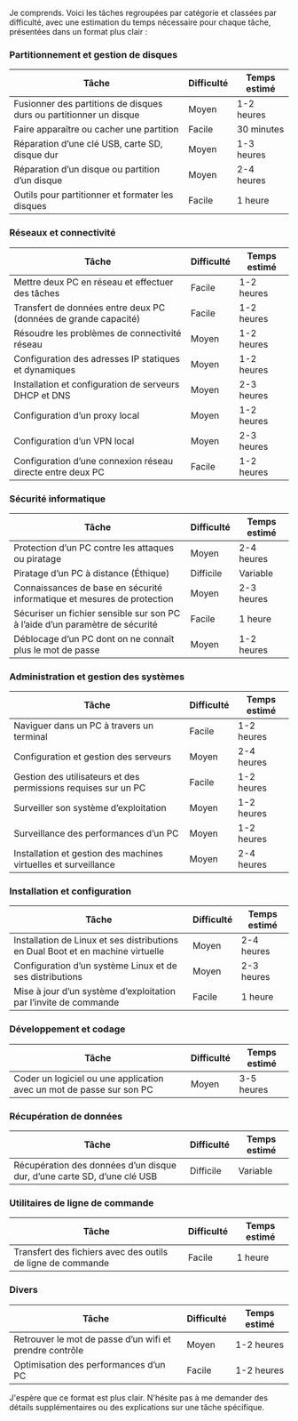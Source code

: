 Je comprends. Voici les tâches regroupées par catégorie et classées par difficulté, avec une estimation du temps nécessaire pour chaque tâche, présentées dans un format plus clair :

### Partitionnement et gestion de disques

| Tâche                                                                         | Difficulté | Temps estimé  |
|-------------------------------------------------------------------------------|------------|---------------|
| Fusionner des partitions de disques durs ou partitionner un disque            | Moyen      | 1-2 heures    |
| Faire apparaître ou cacher une partition                                      | Facile     | 30 minutes    |
| Réparation d’une clé USB, carte SD, disque dur                                | Moyen      | 1-3 heures    |
| Réparation d’un disque ou partition d’un disque                               | Moyen      | 2-4 heures    |
| Outils pour partitionner et formater les disques                              | Facile     | 1 heure       |

### Réseaux et connectivité

| Tâche                                                                         | Difficulté | Temps estimé  |
|-------------------------------------------------------------------------------|------------|---------------|
| Mettre deux PC en réseau et effectuer des tâches                              | Facile     | 1-2 heures    |
| Transfert de données entre deux PC (données de grande capacité)               | Facile     | 1-2 heures    |
| Résoudre les problèmes de connectivité réseau                                 | Moyen      | 1-2 heures    |
| Configuration des adresses IP statiques et dynamiques                         | Moyen      | 1-2 heures    |
| Installation et configuration de serveurs DHCP et DNS                         | Moyen      | 2-3 heures    |
| Configuration d’un proxy local                                                | Moyen      | 1-2 heures    |
| Configuration d’un VPN local                                                  | Moyen      | 2-3 heures    |
| Configuration d’une connexion réseau directe entre deux PC                    | Facile     | 1-2 heures    |

### Sécurité informatique

| Tâche                                                                         | Difficulté | Temps estimé  |
|-------------------------------------------------------------------------------|------------|---------------|
| Protection d’un PC contre les attaques ou piratage                            | Moyen      | 2-4 heures    |
| Piratage d’un PC à distance (Éthique)                                         | Difficile  | Variable      |
| Connaissances de base en sécurité informatique et mesures de protection       | Moyen      | 2-3 heures    |
| Sécuriser un fichier sensible sur son PC à l’aide d’un paramètre de sécurité  | Facile     | 1 heure       |
| Déblocage d’un PC dont on ne connaît plus le mot de passe                     | Moyen      | 1-2 heures    |

### Administration et gestion des systèmes

| Tâche                                                                         | Difficulté | Temps estimé  |
|-------------------------------------------------------------------------------|------------|---------------|
| Naviguer dans un PC à travers un terminal                                     | Facile     | 1-2 heures    |
| Configuration et gestion des serveurs                                         | Moyen      | 2-4 heures    |
| Gestion des utilisateurs et des permissions requises sur un PC                | Facile     | 1-2 heures    |
| Surveiller son système d’exploitation                                         | Moyen      | 1-2 heures    |
| Surveillance des performances d’un PC                                         | Moyen      | 1-2 heures    |
| Installation et gestion des machines virtuelles et surveillance               | Moyen      | 2-4 heures    |

### Installation et configuration

| Tâche                                                                         | Difficulté | Temps estimé  |
|-------------------------------------------------------------------------------|------------|---------------|
| Installation de Linux et ses distributions en Dual Boot et en machine virtuelle | Moyen      | 2-4 heures    |
| Configuration d’un système Linux et de ses distributions                      | Moyen      | 2-3 heures    |
| Mise à jour d’un système d’exploitation par l’invite de commande              | Facile     | 1 heure       |

### Développement et codage

| Tâche                                                                         | Difficulté | Temps estimé  |
|-------------------------------------------------------------------------------|------------|---------------|
| Coder un logiciel ou une application avec un mot de passe sur son PC          | Moyen      | 3-5 heures    |

### Récupération de données

| Tâche                                                                         | Difficulté | Temps estimé  |
|-------------------------------------------------------------------------------|------------|---------------|
| Récupération des données d’un disque dur, d’une carte SD, d’une clé USB       | Difficile  | Variable      |

### Utilitaires de ligne de commande

| Tâche                                                                         | Difficulté | Temps estimé  |
|-------------------------------------------------------------------------------|------------|---------------|
| Transfert des fichiers avec des outils de ligne de commande                   | Facile     | 1 heure       |

### Divers

| Tâche                                                                         | Difficulté | Temps estimé  |
|-------------------------------------------------------------------------------|------------|---------------|
| Retrouver le mot de passe d’un wifi et prendre contrôle                       | Moyen      | 1-2 heures    |
| Optimisation des performances d’un PC                                         | Facile     | 1-2 heures    |

J'espère que ce format est plus clair. N'hésite pas à me demander des détails supplémentaires ou des explications sur une tâche spécifique.